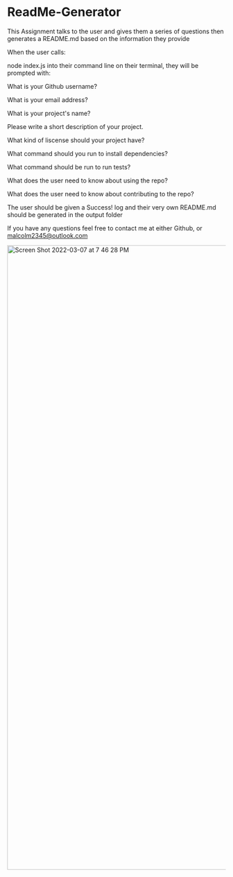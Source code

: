 # ReadMe-Generator

This Assignment talks to the user and gives them a series of questions then generates a README.md based on the information they provide 

When the user calls:

node index.js
into their command line on their terminal, they will be prompted with:

What is your Github username?

What is your email address?

What is your project's name?

Please write a short description of your project.

What kind of liscense should your project have?

What command should you run to install dependencies?

What command should be run to run tests?

What does the user need to know about using the repo?

What does the user need to know about contributing to the repo?

The user should be given a Success! log and their very own README.md should be generated in the output folder

If you have any questions feel free to contact me at either Github, or malcolm2345@outlook.com

<img width="1440" alt="Screen Shot 2022-03-07 at 7 46 28 PM" src="https://user-images.githubusercontent.com/92911517/157162672-1b6091f2-5683-4b44-af2d-5b52b2d8a9ab.png">
